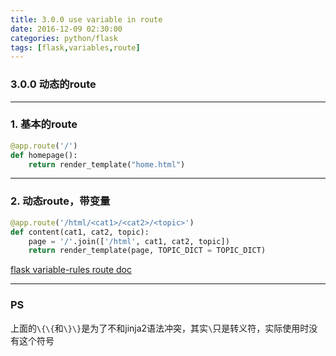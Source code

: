 ```yaml
---
title: 3.0.0 use variable in route
date: 2016-12-09 02:30:00
categories: python/flask
tags: [flask,variables,route]
---
```

### 3.0.0 动态的route

---

### 1. 基本的route
``` python
@app.route('/')
def homepage():
    return render_template("home.html")
```

---

### 2. 动态route，带变量
``` python
@app.route('/html/<cat1>/<cat2>/<topic>')
def content(cat1, cat2, topic):
    page = '/'.join(['/html', cat1, cat2, topic])
    return render_template(page, TOPIC_DICT = TOPIC_DICT)
```
[flask variable-rules route doc](http://flask.pocoo.org/docs/0.11/quickstart/#variable-rules)

---

### PS
上面的`\{\{`和`\}\}`是为了不和jinja2语法冲突，其实`\`只是转义符，实际使用时没有这个符号

